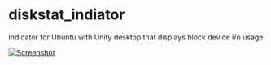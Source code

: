 # diskstat_indiator
Indicator for Ubuntu with Unity desktop that displays block device i/o usage

[![Screenshot](http://i.imgur.com/cwXmQSh.png)](http://i.imgur.com/cwXmQSh.png)

